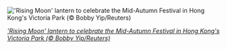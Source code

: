 
!['Rising Moon' lantern to celebrate the Mid-Autumn Festival in Hong Kong's Victoria Park (© Bobby Yip/Reuters)](https://cn.bing.com//th?id=OHR.RisingMoon_EN-US3728383001_1920x1080.jpg&rf=LaDigue_1920x1080.jpg&pid=hp)

*['Rising Moon' lantern to celebrate the Mid-Autumn Festival in Hong Kong's Victoria Park (© Bobby Yip/Reuters)](https://www.bing.com/search?q=mid-autumn+festival&form=hpcapt&filters=HpDate%3a%2220210921_0700%22)*
